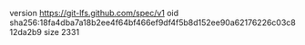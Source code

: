 version https://git-lfs.github.com/spec/v1
oid sha256:18fa4dba7a18b2ee4f64bf466ef9df4f5b8d152ee90a62176226c03c812da2b9
size 2331
